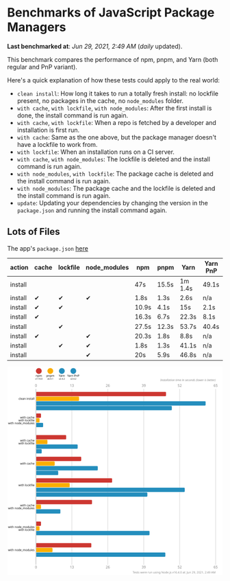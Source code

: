 # Benchmarks of JavaScript Package Managers

**Last benchmarked at**: _Jun 29, 2021, 2:49 AM_ (_daily_ updated).

This benchmark compares the performance of npm, pnpm, and Yarn (both regular and PnP variant).

Here's a quick explanation of how these tests could apply to the real world:

- `clean install`: How long it takes to run a totally fresh install: no lockfile present, no packages in the cache, no `node_modules` folder.
- `with cache`, `with lockfile`, `with node_modules`: After the first install is done, the install command is run again.
- `with cache`, `with lockfile`: When a repo is fetched by a developer and installation is first run.
- `with cache`: Same as the one above, but the package manager doesn't have a lockfile to work from.
- `with lockfile`: When an installation runs on a CI server.
- `with cache`, `with node_modules`: The lockfile is deleted and the install command is run again.
- `with node_modules`, `with lockfile`: The package cache is deleted and the install command is run again.
- `with node_modules`: The package cache and the lockfile is deleted and the install command is run again.
- `update`: Updating your dependencies by changing the version in the `package.json` and running the install command again.

## Lots of Files

The app's `package.json` [here](https://github.com/pnpm/pnpm.github.io/blob/main/benchmarks/fixtures/alotta-files/package.json)

| action  | cache | lockfile | node_modules| npm | pnpm | Yarn | Yarn PnP |
| ---     | ---   | ---      | ---         | --- | ---  | ---  | ---      |
| install |       |          |             | 47s | 15.5s | 1m 1.4s | 49.1s |
| install | ✔     | ✔        | ✔           | 1.8s | 1.3s | 2.6s | n/a |
| install | ✔     | ✔        |             | 10.9s | 4.1s | 15s | 2.1s |
| install | ✔     |          |             | 16.3s | 6.7s | 22.3s | 8.1s |
| install |       | ✔        |             | 27.5s | 12.3s | 53.7s | 40.4s |
| install | ✔     |          | ✔           | 20.3s | 1.8s | 8.8s | n/a |
| install |       | ✔        | ✔           | 1.8s | 1.3s | 41.1s | n/a |
| install |       |          | ✔           | 20s | 5.9s | 46.8s | n/a |

![Graph of the alotta-files results](../../static/img/benchmarks/alotta-files.svg)